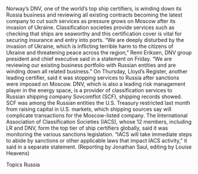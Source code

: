 Norway’s DNV, one of the world’s top ship certifiers, is winding down its Russia business and reviewing all existing contracts becoming the latest company to cut such services as pressure grows on Moscow after its invasion of Ukraine.
Classification societies provide services such as checking that ships are seaworthy and this certification cover is vital for securing insurance and entry into ports.
“We are deeply disturbed by the invasion of Ukraine, which is inflicting terrible harm to the citizens of Ukraine and threatening peace across the region,” Remi Eriksen, DNV group president and chief executive said in a statement on Friday.
“We are reviewing our existing business portfolio with Russian entities and are winding down all related business.”
On Thursday, Lloyd’s Register, another leading certifier, said it was stopping services to Russia after sanctions were imposed on Moscow.
DNV, which is also a leading risk management player in the energy space, is a provider of classification services to Russian shipping company Sovcomflot (SCF), shipping records showed.
SCF was among the Russian entities the U.S. Treasury restricted last month from raising capital in U.S. markets, which shipping sources say will complicate transactions for the Moscow-listed company.
The International Association of Classification Societies (IACS), whose 12 members, including LR and DNV, form the top tier of ship certifiers globally, said it was monitoring the various sanctions legislation.
“IACS will take immediate steps to abide by sanctions or other applicable laws that impact IACS activity,” it said in a separate statement.
(Reporting by Jonathan Saul, editing by Louise Heavens)

Topics
Russia
